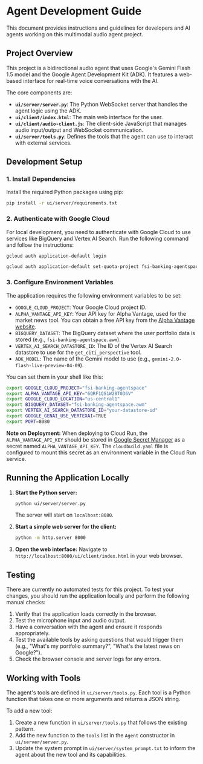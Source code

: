 # Agent Development Guide

This document provides instructions and guidelines for developers and AI agents working on this multimodal audio agent project.

## Project Overview

This project is a bidirectional audio agent that uses Google's Gemini Flash 1.5 model and the Google Agent Development Kit (ADK). It features a web-based interface for real-time voice conversations with the AI.

The core components are:
- **`ui/server/server.py`**: The Python WebSocket server that handles the agent logic using the ADK.
- **`ui/client/index.html`**: The main web interface for the user.
- **`ui/client/audio-client.js`**: The client-side JavaScript that manages audio input/output and WebSocket communication.
- **`ui/server/tools.py`**: Defines the tools that the agent can use to interact with external services.

## Development Setup

### 1. Install Dependencies

Install the required Python packages using pip:
```bash
pip install -r ui/server/requirements.txt
```

### 2. Authenticate with Google Cloud

For local development, you need to authenticate with Google Cloud to use services like BigQuery and Vertex AI Search. Run the following command and follow the instructions:

```bash
gcloud auth application-default login

gcloud auth application-default set-quota-project fsi-banking-agentspace
```

### 3. Configure Environment Variables

The application requires the following environment variables to be set:

- `GOOGLE_CLOUD_PROJECT`: Your Google Cloud project ID.
- `ALPHA_VANTAGE_API_KEY`: Your API key for Alpha Vantage, used for the market news tool. You can obtain a free API key from the [Alpha Vantage website](https://www.alphavantage.co/support/#api-key).
- `BIGQUERY_DATASET`: The BigQuery dataset where the user portfolio data is stored (e.g., `fsi-banking-agentspace.awm`).
- `VERTEX_AI_SEARCH_DATASTORE_ID`: The ID of the Vertex AI Search datastore to use for the `get_citi_perspective` tool.
- `ADK_MODEL`: The name of the Gemini model to use (e.g., `gemini-2.0-flash-live-preview-04-09`).

You can set them in your shell like this:
```bash
export GOOGLE_CLOUD_PROJECT="fsi-banking-agentspace"
export ALPHA_VANTAGE_API_KEY="6QRF1QS1W28T036V"
export GOOGLE_CLOUD_LOCATION="us-central1"
export BIGQUERY_DATASET="fsi-banking-agentspace.awm"
export VERTEX_AI_SEARCH_DATASTORE_ID="your-datastore-id"
export GOOGLE_GENAI_USE_VERTEXAI=TRUE
export PORT=8080
```

**Note on Deployment:** When deploying to Cloud Run, the `ALPHA_VANTAGE_API_KEY` should be stored in [Google Secret Manager](https://cloud.google.com/secret-manager) as a secret named `ALPHA_VANTAGE_API_KEY`. The `cloudbuild.yaml` file is configured to mount this secret as an environment variable in the Cloud Run service.

## Running the Application Locally

1.  **Start the Python server:**
    ```bash
    python ui/server/server.py
    ```
    The server will start on `localhost:8080`.

2.  **Start a simple web server for the client:**
    ```bash
    python -m http.server 8000
    ```

3.  **Open the web interface:**
    Navigate to `http://localhost:8000/ui/client/index.html` in your web browser.

## Testing

There are currently no automated tests for this project. To test your changes, you should run the application locally and perform the following manual checks:

1.  Verify that the application loads correctly in the browser.
2.  Test the microphone input and audio output.
3.  Have a conversation with the agent and ensure it responds appropriately.
4.  Test the available tools by asking questions that would trigger them (e.g., "What's my portfolio summary?", "What's the latest news on Google?").
5.  Check the browser console and server logs for any errors.

## Working with Tools

The agent's tools are defined in `ui/server/tools.py`. Each tool is a Python function that takes one or more arguments and returns a JSON string.

To add a new tool:
1.  Create a new function in `ui/server/tools.py` that follows the existing pattern.
2.  Add the new function to the `tools` list in the `Agent` constructor in `ui/server/server.py`.
3.  Update the system prompt in `ui/server/system_prompt.txt` to inform the agent about the new tool and its capabilities.
